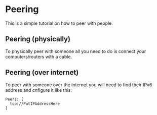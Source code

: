 # Peering
This is a simple tutorial on how to peer with people.

## Peering (physically)
To physically peer with someone all you need to do is connect your computers/routers with a cable.

## Peering (over internet)
To peer with someone over the internet you will need to find their IPv6 address and cnfigure it like this:
```
Peers: [
  tcp://PutIPAddressHere
]
```
